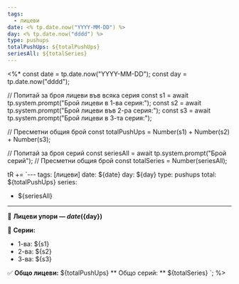 ```yaml
---
tags:
  - лицеви
date: <% tp.date.now("YYYY-MM-DD") %>
day: <% tp.date.now("dddd") %>
type: pushups
totalPushUps: ${totalPushUps}
seriesAll: ${totalSeries}
---
```

<%*
const date = tp.date.now("YYYY-MM-DD");
const day = tp.date.now("dddd");

// Попитай за броя лицеви във всяка серия
const s1 = await tp.system.prompt("Брой лицеви в 1-ва серия:");
const s2 = await tp.system.prompt("Брой лицеви във 2-ра серия:");
const s3 = await tp.system.prompt("Брой лицеви в 3-та серия:");

// Пресметни общия брой
const totalPushUps = Number(s1) + Number(s2) + Number(s3);

// Попитай за броя серий
const seriesAll = await tp.system.prompt("Брой  серий");
// Пресметни общия брой
const totalSeries = Number(seriesAll);

tR += `---
tags: [лицеви]
date: ${date}
day: ${day}
type: pushups
total: ${totalPushUps}
series:
  - ${seriesAll}
---
💪 **Лицеви упори — ${date} (${day})**

🧮 **Серии:**
- 1-ва: ${s1}
- 2-ва: ${s2}
- 3-ва: ${s3}

✅ **Общо лицеви:** ${totalPushUps}
** Общо серий: ** ${totalSeries}
`;
%>
